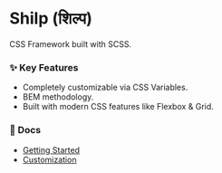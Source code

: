 # Shilp (शिल्प)

CSS Framework built with SCSS.

### ✨ Key Features

- Completely customizable via CSS Variables.
- BEM methodology.
- Built with modern CSS features like Flexbox & Grid.

### 📕 Docs

- [Getting Started](docs/getting-started.md)
- [Customization](docs/customization.md)